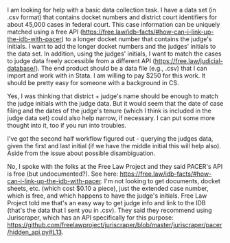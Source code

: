 I am looking for help with a basic data collection task. I have a data set (in .csv format) that contains docket numbers and district court identifiers for about 45,000 cases in federal court. This case information can be uniquely matched using a free API (https://free.law/idb-facts/#how-can-i-link-up-the-idb-with-pacer) to a longer docket number that contains the judge's initials. I want to add the longer docket numbers and the judges' initials to the data set. In addition, using the judges' initials, I want to match the cases to judge data freely accessible from a different API (https://free.law/judicial-database/). The end product should be a data file (e.g., .csv) that I can import and work with in Stata. I am willing to pay $250 for this work. It should be pretty easy for someone with a background in CS.

Yes, I was thinking that district + judge's name should be enough to match the judge initials with the judge data. But it would seem that the date of case filing and the dates of the judge's tenure (which I think is included in the judge data set) could also help narrow, if necessary. I can put some more thought into it, too if you run into troubles.

I've got the second half workflow figured out - querying the judges data, given the first and last initial (if we have the middle initial this will help also). Aside from the issue about possible disambiguation.


No, I spoke with the folks at the Free Law Project and they said PACER's API is free (but undocumented?). See here: https://free.law/idb-facts/#how-can-i-link-up-the-idb-with-pacer. I'm not looking to get documents, docket sheets, etc. (which cost $0.10 a piece), just the extended case number, which is free, and which happens to have the judge's initials. Free Law Project told me that's an easy way to get judge info and link to the IDB (that's the data that I sent you in .csv). They said they recommend using Juriscraper, which has an API specifically for this purpose: https://github.com/freelawproject/juriscraper/blob/master/juriscraper/pacer/hidden_api.py#L13.
